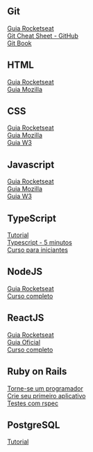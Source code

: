 ## Git

[Guia Rocketseat](https://app.rocketseat.com.br/node/o-guia-estelar-de-git)<br/>
[Git Cheat Sheet - GitHub](https://training.github.com/downloads/pt_BR/github-git-cheat-sheet/)<br/>
[Git Book](https://git-scm.com/book/pt-br/v2)

## HTML

[Guia Rocketseat](https://app.rocketseat.com.br/node/o-guia-estelar-de-html)<br/>
[Guia Mozilla](https://developer.mozilla.org/pt-BR/docs/Web/HTML)

## CSS

[Guia Rocketseat](https://app.rocketseat.com.br/node/o-guia-estelar-de-css)<br/>
[Guia Mozilla](https://developer.mozilla.org/pt-BR/docs/Web/CSS)<br/>
[Guia W3](https://www.w3schools.com/css/)

## Javascript

[Guia Rocketseat](https://app.rocketseat.com.br/node/o-guia-estelar-de-java-script)<br/>
[Guia Mozilla](https://developer.mozilla.org/pt-BR/docs/Web/JavaScript)<br/>
[Guia W3](https://www.w3schools.com/js/default.asp)

## TypeScript

[Tutorial](https://www.typescripttutorial.net/)<br/>
[Typescript - 5 minutos](https://www.typescriptlang.org/docs/handbook/typescript-in-5-minutes.html)<br/>
[Curso para iniciantes](https://www.youtube.com/watch?v=BwuLxPH8IDs)

## NodeJS

[Guia Rocketseat](https://app.rocketseat.com.br/node/node-js-o-motor-da-nave)<br/>
[Curso completo](https://www.youtube.com/watch?v=LLqq6FemMNQ&list=PLJ_KhUnlXUPtbtLwaxxUxHqvcNQndmI4B)

## ReactJS

[Guia Rocketseat](https://www.youtube.com/playlist?list=PLWXw8Gu52TRK1W0emFvUl3ozgV2JW3_8p)<br/>
[Guia Oficial](https://pt-br.reactjs.org/tutorial/tutorial.html)<br/>
[Curso completo](https://www.youtube.com/watch?v=C8M94QLJy0o&list=PLXik_5Br-zO9YVs9bxi7zoQlKq59VPTX1)

## Ruby on Rails

[Torne-se um programador](https://www.youtube.com/watch?v=zB4m43UPAxk&list=PLEdPHGYbHhldWUFs2Q-jSzXAv3NXh4wu0)<br/>
[Crie seu primeiro aplicativo](https://www.youtube.com/watch?v=wbZ6yrVxScM)<br/>
[Testes com rspec](https://www.youtube.com/watch?v=eb2VaG9bfSE&list=PLdDT8if5attGc3fgFsFe5cvV9MwlVFNLW)

## PostgreSQL

[Tutorial](https://www.postgresqltutorial.com/)
